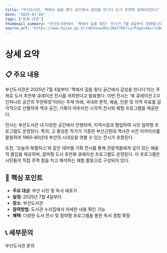 ```yaml
---
title: "부산도서관, 책에서 길을 찾다 공간에서 감성을 만나다 도서 추천북 큐레이션전시"
date: "2025-07-04"
tags: ["문화·관광"]
thumbnail_summary: "부산도서관에서 '책에서 길을 찾다' 전시가 7월 4일부터 개최됩니다."
source_url: "https://www.busan.go.kr/nbtnewsBU/1687708?curPage=4&srchBeginDt=&srchEndDt=&srchKey=&srchText="
---
```


# 상세 요약

## 📋 주요 내용
부산도서관은 2025년 7월 4일부터 '책에서 길을 찾다 공간에서 감성을 만나다'라는 주제로 도서 추천북 큐레이션 전시를 개최한다고 발표했다. 이번 전시는 '북 큐레이션 2.0 인피니트 공간의 무한확장'이라는 주제 아래, 국내외 문학, 예술, 인문 및 지역 자료를 감각적으로 선별하여 책과 공간, 기록이 어우러진 시각적 전시와 체험 프로그램을 제공한다.

전시는 부산도서관 내 다양한 공간에서 진행되며, 지역서점과 협업하여 시민 참여형 프로그램도 운영된다. 특히, 고 황성준 작가가 기증한 부산근현대 역사관 사진 아카이브를 활용하여 1960-80년대 부산의 시대상을 엿볼 수 있는 전시가 포함된다. 

또한, '오늘의 북플릭스'와 같은 테마별 기획 전시를 통해 관람객들에게 깊이 있는 예술적 몰입을 제공하며, 참여형 도서 추천북 큐레이션 프로그램도 운영된다. 이 프로그램은 시민들이 직접 주역 점을 치고 해석하는 체험 활동으로 구성되어 있다.

## 🎯 핵심 포인트
- **주요 대상**: 부산 시민 및 독서 애호가
- **일정**: 2025년 7월 4일부터
- **장소**: 부산도서관
- **참여방법**: 도서관 누리집에서 자세한 내용 확인 가능
- **혜택**: 다양한 도서 전시 및 참여형 프로그램을 통한 독서 경험 확장

## 📞 세부문의
부산도서관 문의